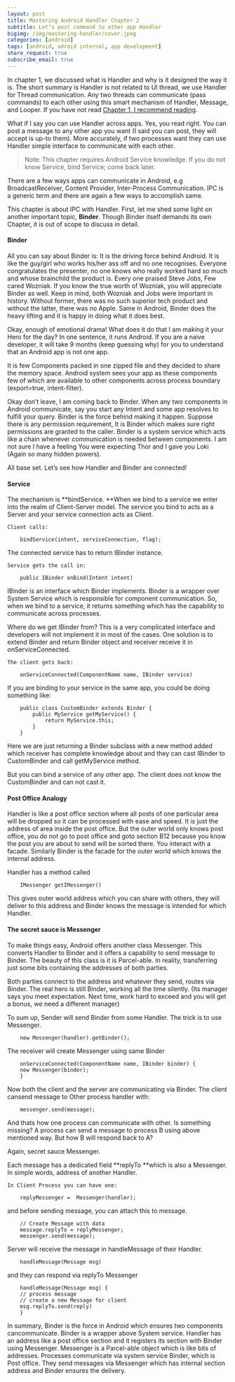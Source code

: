 ```yaml
---
layout: post
title: Mastering Android Handler Chapter 2
subtitle: Let’s post command to other app Handler
bigimg: /img/mastering-handler/cover.jpeg
categories: [android]
tags: [android, adroid internal, app development]
share_request: true
subscribe_email: true
---
```


In chapter 1, we discussed what is Handler and why is it designed the way it is. The short summary is Handler is not related to UI thread, we use Handler for Thread communication. Any two threads can communicate (pass commands) to each other using this smart mechanism of Handler, Message, and Looper. If you have not read [Chapter 1, I recommend reading](/blogs/android/mastering-android-handler/part-1/).

What if I say you can use Handler across apps. Yes, you read right. You can post a message to any other app you want (I said you can post, they will accept is up-to them). More accurately, if two processes want they can use Handler simple interface to communicate with each other. 

> Note: This chapter requires Android Service knowledge. If you do not know Service, bind Service; come back later.

There are a few ways apps can communicate in Android, e.g BroadcastReceiver, Content Provider, Inter-Process Communication. IPC is a generic term and there are again a few ways to accomplish same.

This chapter is about IPC with Handler. First, let me shed some light on another important topic, **Binder**. Though Binder itself demands its own Chapter, it is out of scope to discuss in detail.

#### Binder

All you can say about Binder is: It is the driving force behind Android. It is like the guy/girl who works his/her ass off and no one recognises. Everyone congratulates the presenter, no one knows who really worked hard so much and whose brainchild the product is. Every one praised Steve Jobs, Few cared Wozniak. If you know the true worth of Wozniak, you will appreciate Binder as well. Keep in mind, both Wozniak and Jobs were important in history. Without former, there was no such superior tech product and without the latter, there was no Apple. Same in Android, Binder does the heavy lifting and it is happy in doing what it does best. 

Okay, enough of emotional drama! What does it do that I am making it your Hero for the day? In one sentence, it runs Android. If you are a naive developer, it will take 9 months (keep guessing why) for you to understand that an Android app is not one app. 

It is few Components packed in one zipped file and they decided to share the memory space. Android system sees your app as these components few of which are available to other components across process boundary (export=true, intent-filter).

Okay don’t leave, I am coming back to Binder. When any two components in Android communicate, say you start any Intent and some app resolves to fulfill your query. Binder is the force behind making it happen. Suppose there is any permission requirement, It is Binder which makes sure right permissions are granted to the caller. Binder is a system service which acts like a chain whenever communication is needed between components. I am not sure I have a feeling You were expecting Thor and I gave you Loki (Again so many hidden powers).

All base set. Let’s see how Handler and Binder are connected!

#### Service

The mechanism is **bindService. **When we bind to a service we enter into the realm of Client-Server model. The service you bind to acts as a Server and your service connection acts as Client. 

    Client calls:

~~~
    bindService(intent, serviceConnection, flag);
~~~

The connected service has to return IBinder instance.

    Service gets the call in:

~~~
    public IBinder onBind(Intent intent)
~~~


IBinder is an interface which Binder implements. Binder is a wrapper over System Service which is responsible for component communication. So, when we bind to a service, it returns something which has the capability to communicate across processes. 

Where do we get IBinder from? This is a very complicated interface and
developers will not implement it in most of the cases. One solution is to extend Binder and return Binder object and receiver receive it in onServiceConnected.

    The client gets back:

~~~
    onServiceConnected(ComponentName name, IBinder service)
~~~

If you are binding to your service in the same app, you could be doing something like:

~~~
    public class CustomBinder extends Binder {
        public MyService getMyService() {
            return MyService.this;
        }
    }
~~~

Here we are just returning a Binder subclass with a new method added which
receiver has complete knowledge about and they can cast IBinder to CustomBinder and call getMyService method.

But you can bind a service of any other app. The client does not know the
CustomBinder and can not cast it.

#### Post Office Analogy

Handler is like a post office section where all posts of one particular area will be dropped so it can be processed with ease and speed. It is just the address of area inside the post office. But the outer world only knows post office, you do not go to post office and goto section B12 because you know the post you are about to send will be sorted there. You interact with a facade. Similarly Binder is the facade for the outer world which knows the internal address.

Handler has a method called 

~~~
    IMessenger getIMessenger() 
~~~

This gives outer world address which you can share with others, they will
deliver to this address and Binder knows the message is intended for which
Handler.

#### **The secret sauce is Messenger**

To make things easy, Android offers another class Messenger. This converts
Handler to Binder and it offers a capability to send message to Binder. The beauty of this class is it is Parcel-able. In reality, transferring just some bits containing the addresses of both parties.

Both parties connect to the address and whatever they send, routes via Binder. The real hero is still Binder, working all the time silently. (Its manager says you meet expectation. Next time, work hard to exceed and you will get a bonus, we need a different manager)

To sum up, Sender will send Binder from some Handler. The trick is to use
Messenger.

~~~
    new Messenger(handler).getBinder();
~~~

The receiver will create Messenger using same Binder

~~~
    onServiceConnected(ComponentName name, IBinder binder) {     
    new Messenger(binder);
    }
~~~

Now both the client and the server are communicating via Binder. The client cansend message to Other process handler with:

~~~
    messenger.send(message);
~~~

And thats how one process can communicate with other. Is something missing? A process can send a message to process B using above mentioned way. But how B will respond back to A?

Again, secret sauce Messenger.

Each message has a dedicated field **replyTo **which is also a Messenger. In simple words, address of another Handler.

    In Client Process you can have one:

~~~
    replyMessenger =  Messenger(handler);
~~~

and before sending message, you can attach this to message.

~~~
    // Create Message with data
    message.replyTo = replyMessenger;
    messenger.send(message);
~~~

Server will receive the message in handleMessage of their Handler.

~~~
    handleMessage(Message msg) 
~~~

and they can respond via replyTo Messenger

~~~
    handleMessage(Message msg) {
    // process message
    // create a new Message for client
    msg.replyTo.send(reply)
    }
~~~

In summary, Binder is the force in Android which ensures two components cancommunicate. Binder is a wrapper above System service. Handler has an address like a post office section and it registers its section with Binder using Messenger. Messenger is a Parcel-able object which is like bits of addresses. Processes communicate via system service Binder, which is Post office. They send messages via Messenger which has internal section address and Binder ensures the delivery.

